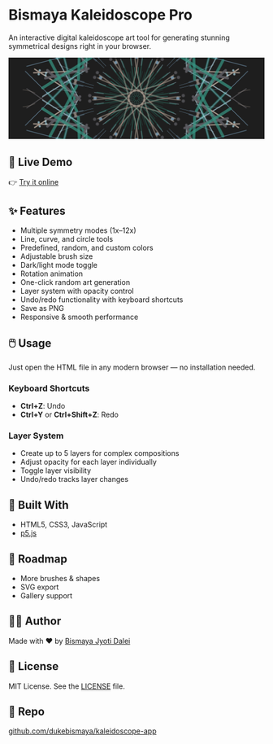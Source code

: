 # Bismaya Kaleidoscope Pro

An interactive digital kaleidoscope art tool for generating stunning symmetrical designs right in your browser.

![Kaleidoscope App](kaleidoscope.png)

## 🚀 Live Demo  
👉 [Try it online](https://dukebismaya.github.io/kaleidoscope-app/)

## ✨ Features
- Multiple symmetry modes (1x–12x)
- Line, curve, and circle tools
- Predefined, random, and custom colors
- Adjustable brush size
- Dark/light mode toggle
- Rotation animation
- One-click random art generation
- Layer system with opacity control
- Undo/redo functionality with keyboard shortcuts
- Save as PNG
- Responsive & smooth performance

## 🖱️ Usage
Just open the HTML file in any modern browser — no installation needed.

### Keyboard Shortcuts
- **Ctrl+Z**: Undo
- **Ctrl+Y** or **Ctrl+Shift+Z**: Redo

### Layer System
- Create up to 5 layers for complex compositions
- Adjust opacity for each layer individually
- Toggle layer visibility
- Undo/redo tracks layer changes

## 🔧 Built With
- HTML5, CSS3, JavaScript
- [p5.js](https://p5js.org/)

## 📌 Roadmap
- More brushes & shapes  
- SVG export  
- Gallery support  

## 🧑‍🎨 Author
Made with ♥ by [Bismaya Jyoti Dalei](https://github.com/dukebismaya)

## 📄 License
MIT License. See the [LICENSE](LICENSE) file.

## 📂 Repo
[github.com/dukebismaya/kaleidoscope-app](https://github.com/dukebismaya/kaleidoscope-app)
